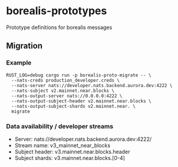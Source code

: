 # borealis-prototypes
Prototype definitions for borealis messages

## Migration

### Example

```shell
RUST_LOG=debug cargo run -p borealis-proto-migrate -- \
  --nats-creds production_developer.creds \
  --nats-server nats://developer.nats.backend.aurora.dev:4222 \
  --nats-subject v2.mainnet.near.blocks \
  --nats-output-server nats://0.0.0.0:4222 \
  --nats-output-subject-header v2.mainnet.near.blocks \
  --nats-output-subject-shards v2.mainnet.near. \
  migrate
```

### Data availability / developer streams

  - Server:  nats://developer.nats.backend.aurora.dev:4222/
  - Stream name: v3_mainnet_near_blocks
  - Subject header: v3.mainnet.near.blocks.header
  - Subject shards: v3.mainnet.near.blocks.[0-4]
